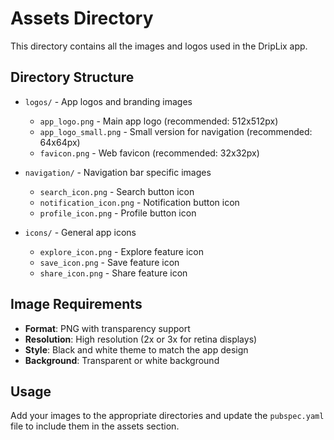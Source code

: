 # Assets Directory

This directory contains all the images and logos used in the DripLix app.

## Directory Structure

- `logos/` - App logos and branding images
  - `app_logo.png` - Main app logo (recommended: 512x512px)
  - `app_logo_small.png` - Small version for navigation (recommended: 64x64px)
  - `favicon.png` - Web favicon (recommended: 32x32px)

- `navigation/` - Navigation bar specific images
  - `search_icon.png` - Search button icon
  - `notification_icon.png` - Notification button icon
  - `profile_icon.png` - Profile button icon

- `icons/` - General app icons
  - `explore_icon.png` - Explore feature icon
  - `save_icon.png` - Save feature icon
  - `share_icon.png` - Share feature icon

## Image Requirements

- **Format**: PNG with transparency support
- **Resolution**: High resolution (2x or 3x for retina displays)
- **Style**: Black and white theme to match the app design
- **Background**: Transparent or white background

## Usage

Add your images to the appropriate directories and update the `pubspec.yaml` file to include them in the assets section.
